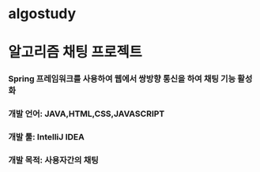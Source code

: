 # algostudy
# 알고리즘 채팅 프로젝트
### Spring 프레임워크를 사용하여 웹에서 쌍방향 통신을 하여 채팅 기능 활성화
### 개발 언어: JAVA,HTML,CSS,JAVASCRIPT
### 개발 툴: IntelliJ IDEA
### 개발 목적: 사용자간의 채팅
